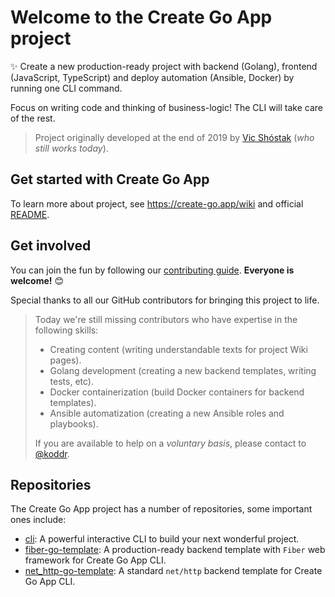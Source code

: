 # Welcome to the Create Go App project

✨ Create a new production-ready project with backend (Golang), frontend (JavaScript, TypeScript) and deploy automation (Ansible, Docker) by running one CLI command.

Focus on writing code and thinking of business-logic! The CLI will take care of the rest.

> Project originally developed at the end of 2019 by [Vic Shóstak] (_who still works today_).

## Get started with Create Go App

To learn more about project, see <https://create-go.app/wiki> and official [README].

## Get involved

You can join the fun by following our [contributing guide]. **Everyone is welcome!** 😊

Special thanks to all our GitHub contributors for bringing this project to life.

> Today we're still missing contributors who have expertise in the following skills:
>
> - Creating content (writing understandable texts for project Wiki pages).
> - Golang development (creating a new backend templates, writing tests, etc).
> - Docker containerization (build Docker containers for backend templates).
> - Ansible automatization (creating a new Ansible roles and playbooks).
>
> If you are available to help on a _voluntary basis_, please contact to [@koddr].

## Repositories

The Create Go App project has a number of repositories, some important ones include:

- [cli]: A powerful interactive CLI to build your next wonderful project.
- [fiber-go-template]: A production-ready backend template with `Fiber` web framework for Create Go App CLI.
- [net_http-go-template]: A standard `net/http` backend template for Create Go App CLI.

<!-- Links -->

[vic shóstak]: https://shostak.dev?utm_source=GitHub
[readme]: https://github.com/create-go-app/cli#%EF%B8%8F-quick-start
[contributing guide]: https://github.com/create-go-app/.github/blob/main/CONTRIBUTING.md
[@koddr]: https://github.com/koddr

<!-- Repositories -->

[cli]: https://github.com/create-go-app/cli
[fiber-go-template]: https://github.com/create-go-app/fiber-go-template
[net_http-go-template]: https://github.com/create-go-app/net_http-go-template
